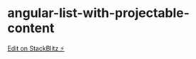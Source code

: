 # angular-list-with-projectable-content

[Edit on StackBlitz ⚡️](https://stackblitz.com/edit/angular-2kawid)